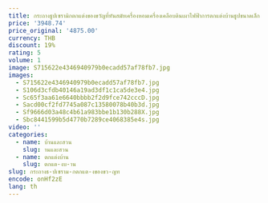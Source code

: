 ```yaml
---
title: กระถางธูปเซรามิกตกแต่งของขวัญที่ทันสมัยเครื่องหอมเครื่องเคลือบดินเผาไฟฟ้าการตกแต่งบ้านธูปขนาดเล็ก
price: '3948.74'
price_original: '4875.00'
currency: THB
discount: 19%
rating: 5
volume: 1
image: S715622e4346940979b0ecadd57af78fb7.jpg
images:
  - S715622e4346940979b0ecadd57af78fb7.jpg
  - S106d3cfdb40146a19ad3df1c1ca5de3e4.jpg
  - Sc65f3aa61e6640bbbb2f2d9fce742cccD.jpg
  - Sacd00cf2fd7745a087c13580078b40b3d.jpg
  - Sf9666d03a48c4b61a983bbe1b130b288X.jpg
  - Sbc8441599b5d4770b7289ce4068385e4s.jpg
video: ''
categories:
  - name: บ้านและสวน
    slug: านและสวน
  - name: ตกแต่งบ้าน
    slug: ตกแต-งบ-าน
slug: กระถางธ-ปเซราม-กตกแต-งของขว-ญท
encode: onHf2zE
lang: th
---
```

  